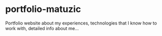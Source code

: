# portfolio-matuzic
Portfolio website about my experiences, technologies that I know how to work with, detailed info about me...
